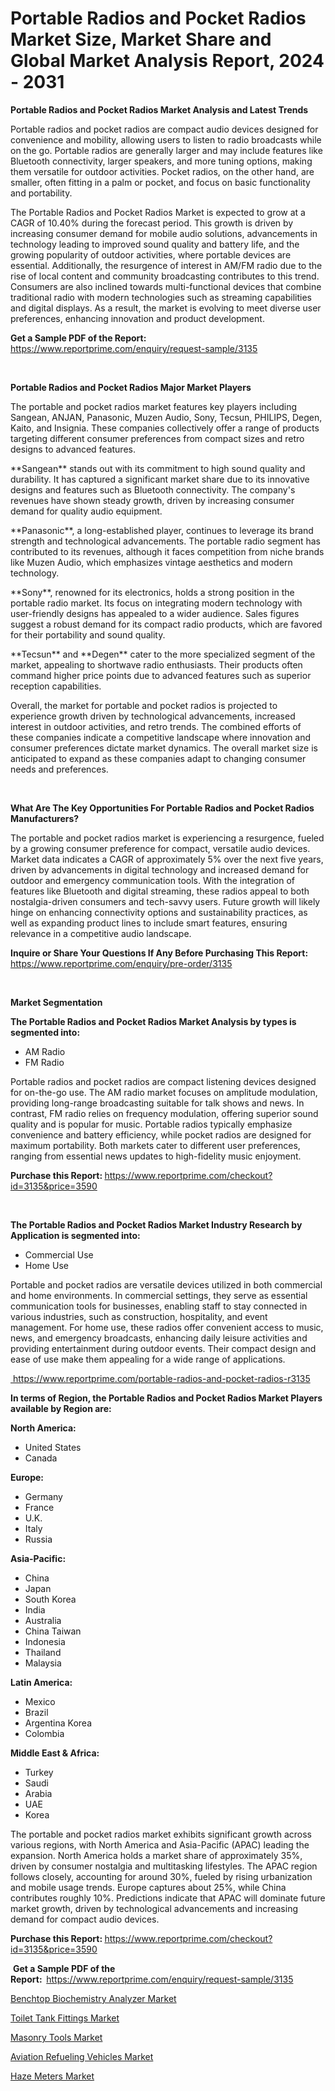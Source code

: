 <p><h1>Portable Radios and Pocket Radios Market Size, Market Share and Global Market Analysis Report, 2024 - 2031</h1></p><p><strong>Portable Radios and Pocket Radios Market Analysis and Latest Trends</strong></p>
<p><p>Portable radios and pocket radios are compact audio devices designed for convenience and mobility, allowing users to listen to radio broadcasts while on the go. Portable radios are generally larger and may include features like Bluetooth connectivity, larger speakers, and more tuning options, making them versatile for outdoor activities. Pocket radios, on the other hand, are smaller, often fitting in a palm or pocket, and focus on basic functionality and portability.</p><p>The Portable Radios and Pocket Radios Market is expected to grow at a CAGR of 10.40% during the forecast period. This growth is driven by increasing consumer demand for mobile audio solutions, advancements in technology leading to improved sound quality and battery life, and the growing popularity of outdoor activities, where portable devices are essential. Additionally, the resurgence of interest in AM/FM radio due to the rise of local content and community broadcasting contributes to this trend. Consumers are also inclined towards multi-functional devices that combine traditional radio with modern technologies such as streaming capabilities and digital displays. As a result, the market is evolving to meet diverse user preferences, enhancing innovation and product development.</p></p>
<p><strong>Get a Sample PDF of the Report:&nbsp;</strong> <a href="https://www.reportprime.com/enquiry/request-sample/3135">https://www.reportprime.com/enquiry/request-sample/3135</a></p>
<p>&nbsp;</p>
<p><strong>Portable Radios and Pocket Radios Major Market Players</strong></p>
<p><p>The portable and pocket radios market features key players including Sangean, ANJAN, Panasonic, Muzen Audio, Sony, Tecsun, PHILIPS, Degen, Kaito, and Insignia. These companies collectively offer a range of products targeting different consumer preferences from compact sizes and retro designs to advanced features.</p><p>**Sangean** stands out with its commitment to high sound quality and durability. It has captured a significant market share due to its innovative designs and features such as Bluetooth connectivity. The company's revenues have shown steady growth, driven by increasing consumer demand for quality audio equipment.</p><p>**Panasonic**, a long-established player, continues to leverage its brand strength and technological advancements. The portable radio segment has contributed to its revenues, although it faces competition from niche brands like Muzen Audio, which emphasizes vintage aesthetics and modern technology.</p><p>**Sony**, renowned for its electronics, holds a strong position in the portable radio market. Its focus on integrating modern technology with user-friendly designs has appealed to a wider audience. Sales figures suggest a robust demand for its compact radio products, which are favored for their portability and sound quality.</p><p>**Tecsun** and **Degen** cater to the more specialized segment of the market, appealing to shortwave radio enthusiasts. Their products often command higher price points due to advanced features such as superior reception capabilities.</p><p>Overall, the market for portable and pocket radios is projected to experience growth driven by technological advancements, increased interest in outdoor activities, and retro trends. The combined efforts of these companies indicate a competitive landscape where innovation and consumer preferences dictate market dynamics. The overall market size is anticipated to expand as these companies adapt to changing consumer needs and preferences.</p></p>
<p>&nbsp;</p>
<p><strong>What Are The Key Opportunities For Portable Radios and Pocket Radios Manufacturers?</strong></p>
<p><p>The portable and pocket radios market is experiencing a resurgence, fueled by a growing consumer preference for compact, versatile audio devices. Market data indicates a CAGR of approximately 5% over the next five years, driven by advancements in digital technology and increased demand for outdoor and emergency communication tools. With the integration of features like Bluetooth and digital streaming, these radios appeal to both nostalgia-driven consumers and tech-savvy users. Future growth will likely hinge on enhancing connectivity options and sustainability practices, as well as expanding product lines to include smart features, ensuring relevance in a competitive audio landscape.</p></p>
<p><strong>Inquire or Share Your Questions If Any Before Purchasing This Report:</strong> <a href="https://www.reportprime.com/enquiry/pre-order/3135">https://www.reportprime.com/enquiry/pre-order/3135</a></p>
<p>&nbsp;</p>
<p><strong>Market Segmentation</strong></p>
<p><strong>The Portable Radios and Pocket Radios Market Analysis by types is segmented into:</strong></p>
<p><ul><li>AM Radio</li><li>FM Radio</li></ul></p>
<p><p>Portable radios and pocket radios are compact listening devices designed for on-the-go use. The AM radio market focuses on amplitude modulation, providing long-range broadcasting suitable for talk shows and news. In contrast, FM radio relies on frequency modulation, offering superior sound quality and is popular for music. Portable radios typically emphasize convenience and battery efficiency, while pocket radios are designed for maximum portability. Both markets cater to different user preferences, ranging from essential news updates to high-fidelity music enjoyment.</p></p>
<p><strong>Purchase this Report:&nbsp;</strong><a href="https://www.reportprime.com/checkout?id=3135&price=3590">https://www.reportprime.com/checkout?id=3135&price=3590</a></p>
<p>&nbsp;</p>
<p><strong>The Portable Radios and Pocket Radios Market Industry Research by Application is segmented into:</strong></p>
<p><ul><li>Commercial Use</li><li>Home Use</li></ul></p>
<p><p>Portable and pocket radios are versatile devices utilized in both commercial and home environments. In commercial settings, they serve as essential communication tools for businesses, enabling staff to stay connected in various industries, such as construction, hospitality, and event management. For home use, these radios offer convenient access to music, news, and emergency broadcasts, enhancing daily leisure activities and providing entertainment during outdoor events. Their compact design and ease of use make them appealing for a wide range of applications.</p></p>
<p><a href="https://www.reportprime.com/portable-radios-and-pocket-radios-r3135">&nbsp;https://www.reportprime.com/portable-radios-and-pocket-radios-r3135</a></p>
<p><strong>In terms of Region, the Portable Radios and Pocket Radios Market Players available by Region are:</strong></p>
<p>
    <p> <strong> North America: </strong>
        <ul>
            <li>United States</li>
            <li>Canada</li>
        </ul>
        </p> 
    <p> <strong> Europe: </strong>
        <ul>
            <li>Germany</li>
            <li>France</li>
            <li>U.K.</li>
            <li>Italy</li>
            <li>Russia</li>
        </ul>
        </p> 
    <p> <strong> Asia-Pacific: </strong>
        <ul>
            <li>China</li>
            <li>Japan</li>
            <li>South Korea</li>
            <li>India</li>
            <li>Australia</li>
            <li>China Taiwan</li>
            <li>Indonesia</li>
            <li>Thailand</li>
            <li>Malaysia</li>
        </ul>
        </p> 
    <p> <strong> Latin America: </strong>
        <ul>
            <li>Mexico</li>
            <li>Brazil</li>
            <li>Argentina Korea</li>
            <li>Colombia</li>
        </ul>
        </p> 
    <p> <strong> Middle East & Africa: </strong>
        <ul>
            <li>Turkey</li>
            <li>Saudi</li>
            <li>Arabia</li>
            <li>UAE</li>
            <li>Korea</li>
        </ul>
    </p>
    </p>
<p><p>The portable and pocket radios market exhibits significant growth across various regions, with North America and Asia-Pacific (APAC) leading the expansion. North America holds a market share of approximately 35%, driven by consumer nostalgia and multitasking lifestyles. The APAC region follows closely, accounting for around 30%, fueled by rising urbanization and mobile usage trends. Europe captures about 25%, while China contributes roughly 10%. Predictions indicate that APAC will dominate future market growth, driven by technological advancements and increasing demand for compact audio devices.</p></p>
<p><strong>Purchase this Report: </strong><a href="https://www.reportprime.com/checkout?id=3135&price=3590">https://www.reportprime.com/checkout?id=3135&price=3590</a></p>
<p>&nbsp;<strong>Get a Sample PDF of the Report:&nbsp;&nbsp;</strong><a href="https://www.reportprime.com/enquiry/request-sample/3135">https://www.reportprime.com/enquiry/request-sample/3135</a></p>
<p><strong></strong></p>
<p><p><a href="https://issuu.com/reportprime-2/docs/benchtop-biochemistry-analyzer-mark_b8a7ab9be7d0fa">Benchtop Biochemistry Analyzer Market</a></p><p><a href="https://www.linkedin.com/pulse/emerging-toilet-tank-fittings-market-opportunities-analysis-s9g8c?trackingId=e0gOe267RHqgNoOs6dssfQ%3D%3D">Toilet Tank Fittings Market</a></p><p><a href="https://www.linkedin.com/pulse/masonry-tools-industry-sector-market-dynamics-future-gnp3c?trackingId=FIzFEUgASFWPwaGUjgSWVA%3D%3D">Masonry Tools Market</a></p><p><a href="https://issuu.com/reportprime-2/docs/aviation-refueling-vehicles-market-_e047a01d461757">Aviation Refueling Vehicles Market</a></p><p><a href="https://www.linkedin.com/pulse/haze-meters-market-global-regional-analysis-2024-2031-h1w6f?trackingId=%2ByS%2BlMk%2BTSOyVr0ZQzZuYw%3D%3D">Haze Meters Market</a></p></p>